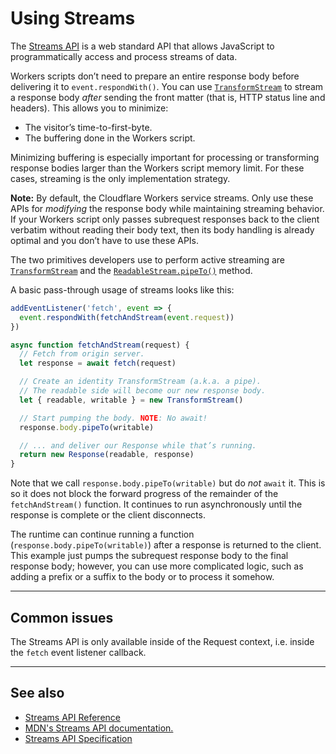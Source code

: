 # Using Streams

The [Streams API](https://developer.mozilla.org/en-US/docs/Web/API/Streams_API) is a web standard API that allows JavaScript to programmatically access and process streams of data.

Workers scripts don’t need to prepare an entire response body before delivering it to `event.respondWith()`. You can use [`TransformStream`](/reference/runtime-apis/streams/transformstream) to stream a response body _after_ sending the front matter (that is, HTTP status line and headers). This allows you to minimize:

- The visitor’s time-to-first-byte.
- The buffering done in the Workers script.

Minimizing buffering is especially important for processing or transforming response bodies larger than the Workers script memory limit. For these cases, streaming is the only implementation strategy.

<Aside>

__Note:__ By default, the Cloudflare Workers service streams. Only use these APIs for _modifying_ the response body while maintaining streaming behavior. If your Workers script only passes subrequest responses back to the client verbatim without reading their body text, then its body handling is already optimal and you don’t have to use these APIs.

</Aside>

The two primitives developers use to perform active streaming are [`TransformStream`](/reference/runtime-apis/streams/transformstream) and the [`ReadableStream.pipeTo()`](/reference/runtime-apis/streams/readablestream#methods) method.

A basic pass-through usage of streams looks like this:

```js
addEventListener('fetch', event => {
  event.respondWith(fetchAndStream(event.request))
})

async function fetchAndStream(request) {
  // Fetch from origin server.
  let response = await fetch(request)

  // Create an identity TransformStream (a.k.a. a pipe).
  // The readable side will become our new response body.
  let { readable, writable } = new TransformStream()

  // Start pumping the body. NOTE: No await!
  response.body.pipeTo(writable)

  // ... and deliver our Response while that’s running.
  return new Response(readable, response)
}
```

Note that we call `response.body.pipeTo(writable)` but do _not_ `await` it. This is so it does not block the forward progress of the remainder of the `fetchAndStream()` function. It continues to run asynchronously until the response is complete or the client disconnects.

The runtime can continue running a function (`response.body.pipeTo(writable)`) after a response is returned to the client. This example just pumps the subrequest response body to the final response body; however, you can use more complicated logic, such as adding a prefix or a suffix to the body or to process it somehow.

--------------------------------

## Common issues

<Aside type="warning" header="Warning">

<!-- TODO: link to documentation about the Request context. -->
The Streams API is only available inside of the Request context, i.e. inside the `fetch` event listener callback.

</Aside>

--------------------------------

## See also

- [Streams API Reference](/reference/runtime-apis/streams)
- [MDN's Streams API documentation.](https://developer.mozilla.org/en-US/docs/Web/API/Streams_API)
- [Streams API Specification](https://streams.spec.whatwg.org/)
